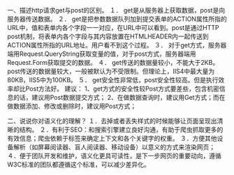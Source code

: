 一、描述http请求get与post的区别。
  １． get是从服务器上获取数据，post是向服务器传送数据。
  ２． get是把参数数据队列加到提交表单的ACTION属性所指的URL中，值和表单内各个字段一一对应，在URL中可以看到。post是通过HTTP post机制，将表单内各个字段与其内容放置在HTMLHEADER内一起传送到ACTION属性所指的URL地址。用户看不到这个过程。
  ３． 对于get方式，服务器端用Request.QueryString获取变量的值，对于post方式，服务器端用Request.Form获取提交的数据。
  ４． get传送的数据量较小，不能大于2KB。post传送的数据量较大，一般被默认为不受限制。但理论上，IIS4中最大量为80KB，IIS5中为100KB。
  ５． get安全性非常低，post安全性较高。但是执行效率却比Post方法好。
  建议：
  1、get方式的安全性较Post方式要差些，包含机密信息的话，建议用Post数据提交方式；
  2、在做数据查询时，建议用Get方式；而在做数据添加、修改或删除时，建议用Post方式；

二、说说你对语义化的理解？
  １．去掉或者丢失样式的时候能够让页面呈现出清晰的结构。
  ２．有利于SEO：和搜索引擎建立良好沟通，有助于爬虫抓取更多的有效信息；爬虫依赖于标签来确定上下文和各个关键字的权重。
  ３．方便其他设备解析（如屏幕阅读器、盲人阅读器、移动设备）以意义的方式来渲染网页；
  ４．便于团队开发和维护，语义化更具可读性，是下一步网页的重要动向，遵循W3C标准的团队都遵循这个标准，可以减少差异化。
